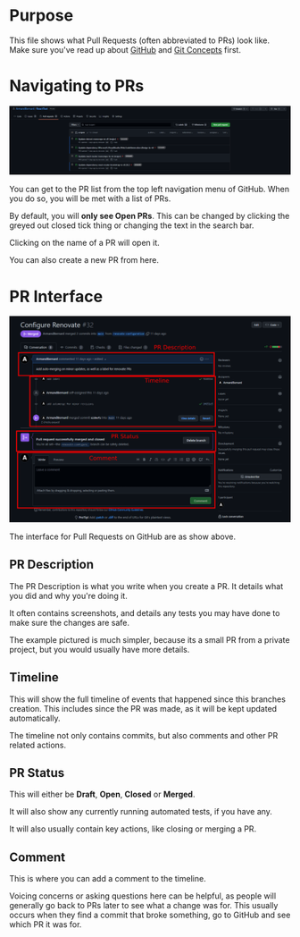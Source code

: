 # Purpose

This file shows what Pull Requests (often abbreviated to PRs) look like. Make sure you've read up about [GitHub](NavigatingGitHub.md) and [Git Concepts](GitConcepts.md) first.

# Navigating to PRs

![Pull Request](images/PullRequestList.png)

You can get to the PR list from the top left navigation menu of GitHub. When you do so, you will be met with a list of PRs.

By default, you will **only see Open PRs**. This can be changed by clicking the greyed out closed tick thing or changing the text in the search bar.

Clicking on the name of a PR will open it.

You can also create a new PR from here.

# PR Interface

![PR Page Annotated](images/PRPageAnnotated.png)

The interface for Pull Requests on GitHub are as show above.

## PR Description

The PR Description is what you write when you create a PR. It details what you did and why you're doing it.

It often contains screenshots, and details any tests you may have done to make sure the changes are safe.

The example pictured is much simpler, because its a small PR from a private project, but you would usually have more details.

## Timeline

This will show the full timeline of events that happened since this branches creation. This includes since the PR was made, as it will be kept updated automatically.

The timeline not only contains commits, but also comments and other PR related actions.

## PR Status

This will either be **Draft**, **Open**, **Closed** or **Merged**.

It will also show any currently running automated tests, if you have any.

It will also usually contain key actions, like closing or merging a PR.

## Comment

This is where you can add a comment to the timeline.

Voicing concerns or asking questions here can be helpful, as people will generally go back to PRs later to see what a change was for. This usually occurs when they find a commit that broke something, go to GitHub and see which PR it was for.
